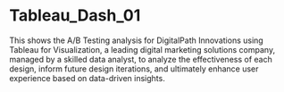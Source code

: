 # Tableau_Dash_01
This shows the A/B Testing analysis for DigitalPath Innovations using Tableau for Visualization, a leading digital marketing solutions company, managed by a skilled data analyst, to analyze the effectiveness of each design, inform future design iterations, and ultimately enhance user experience based on data-driven insights.
